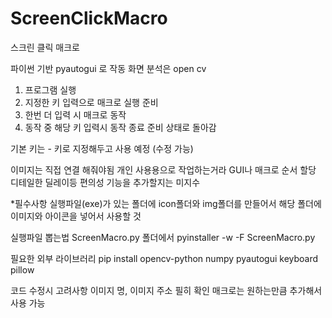 # ScreenClickMacro
스크린 클릭 매크로

파이썬 기반 pyautogui 로 작동
화면 분석은 open cv

1. 프로그램 실행
2. 지정한 키 입력으로 매크로 실행 준비
3. 한번 더 입력 시 매크로 동작
4. 동작 중 해당 키 입력시 동작 종료 준비 상태로 돌아감

기본 키는 - 키로 지정해두고 사용 예정 (수정 가능)

이미지는 직접 연결 해줘야됨 개인 사용용으로 작업하는거라 GUI나 매크로 순서 할당 디테일한 딜레이등 편의성 기능을 추가할지는 미지수

*필수사항
실행파일(exe)가 있는 폴더에 icon폴더와 img폴더를 만들어서 해당 폴더에 이미지와 아이콘을 넣어서 사용할 것


실행파일 뽑는법
ScreenMacro.py
폴더에서 
pyinstaller -w -F ScreenMacro.py

필요한 외부 라이브러리
pip install opencv-python numpy pyautogui keyboard pillow

코드 수정시 고려사항
이미지 명, 이미지 주소 필히 확인
매크로는 원하는만큼 추가해서 사용 가능
